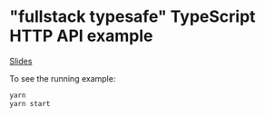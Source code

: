 # "fullstack typesafe" TypeScript HTTP API example

[Slides](./slides/README.pdf)

To see the running example:

```sh
yarn
yarn start
```

